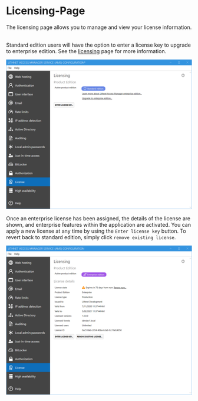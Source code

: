 # Licensing-Page

The licensing page allows you to manage and view your license information.

\
Standard edition users will have the option to enter a license key to upgrade to enterprise edition. See the [licensing](../../about-lithnet-access-manager/licensing.md) page for more information.

![](../../.gitbook/assets/ui-page-licensing-standard.png)

Once an enterprise license has been assigned, the details of the license are shown, and enterprise features within the application are activated. You can apply a new license at any time by using the `Enter license key` button. To revert back to standard edition, simply click `remove existing license`.

![](../../.gitbook/assets/ui-page-licensing-enterprise.png)
